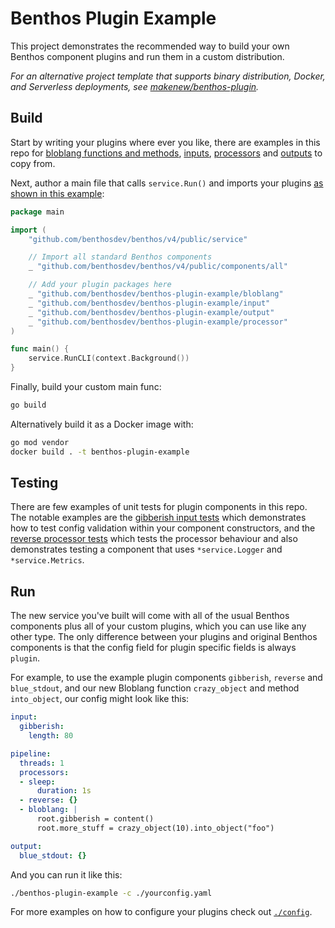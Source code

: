 Benthos Plugin Example
======================

This project demonstrates the recommended way to build your own Benthos component plugins and run them in a custom distribution.

_For an alternative project template that supports binary distribution, Docker, and Serverless deployments, see [makenew/benthos-plugin]._

## Build

Start by writing your plugins where ever you like, there are examples in this repo for [bloblang functions and methods][bloblang], [inputs][inputs], [processors][processors] and [outputs][outputs] to copy from.

Next, author a main file that calls `service.Run()` and imports your plugins [as shown in this example][plugin-main]:

```go
package main

import (
	"github.com/benthosdev/benthos/v4/public/service"

	// Import all standard Benthos components
	_ "github.com/benthosdev/benthos/v4/public/components/all"

	// Add your plugin packages here
	_ "github.com/benthosdev/benthos-plugin-example/bloblang"
	_ "github.com/benthosdev/benthos-plugin-example/input"
	_ "github.com/benthosdev/benthos-plugin-example/output"
	_ "github.com/benthosdev/benthos-plugin-example/processor"
)

func main() {
	service.RunCLI(context.Background())
}
```

Finally, build your custom main func:

```sh
go build
```

Alternatively build it as a Docker image with:

```sh
go mod vendor
docker build . -t benthos-plugin-example
```

## Testing

There are few examples of unit tests for plugin components in this repo. The notable examples are the [gibberish input tests][gibberish.input.tests] which demonstrates how to test config validation within your component constructors, and the [reverse processor tests][reverse.processor.tests] which tests the processor behaviour and also demonstrates testing a component that uses `*service.Logger` and `*service.Metrics`.

## Run

The new service you've built will come with all of the usual Benthos components plus all of your custom plugins, which you can use like any other type. The only difference between your plugins and original Benthos components is that the config field for plugin specific fields is always `plugin`.

For example, to use the example plugin components `gibberish`, `reverse` and `blue_stdout`, and our new Bloblang function `crazy_object` and method `into_object`, our config might look like this:

```yaml
input:
  gibberish:
    length: 80

pipeline:
  threads: 1
  processors:
  - sleep:
      duration: 1s
  - reverse: {}
  - bloblang: |
      root.gibberish = content()
      root.more_stuff = crazy_object(10).into_object("foo")

output:
  blue_stdout: {}
```

And you can run it like this:

```sh
./benthos-plugin-example -c ./yourconfig.yaml
```

For more examples on how to configure your plugins check out [`./config`](./config).

[plugin-main]: ./main.go#L15
[inputs]: ./input
[gibberish.input.tests]: ./input/gibberish_test.go
[processors]: ./processor
[reverse.processor.tests]: ./processor/reverse_test.go
[bloblang]: ./bloblang
[outputs]: ./output
[makenew/benthos-plugin]: https://github.com/makenew/benthos-plugin
